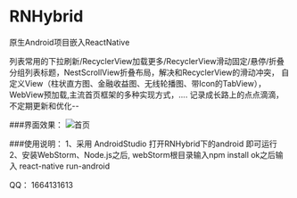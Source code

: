 # RNHybrid
原生Android项目嵌入ReactNative


列表常用的下拉刷新/RecyclerView加载更多/RecyclerView滑动固定/悬停/折叠分组列表标题，NestScrollView折叠布局，解决和RecyclerView的滑动冲突， 自定义View（柱状直方图、金融收益图、无线轮播图、带Icon的TabView），WebView预加载,主流首页框架的多种实现方式，.... 记录成长路上的点点滴滴，不定期更新和优化--

###界面效果：
![首页](https://github.com/NIUDONG2015/RNHybrid/tree/master/android/gif/home.jpg "在这里输入图片标题")


###使用说明：
1、采用 AndroidStudio 打开RNHybrid下的android 即可运行
2、安装WebStorm、Node.js之后, webStorm根目录输入npm install  ok之后输入  react-native run-android


QQ： 1664131613
